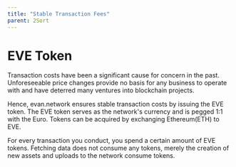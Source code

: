 ```yaml
---
title: "Stable Transaction Fees"
parent: 2Sort
---
```

# EVE Token

Transaction costs have been a significant cause for concern in the past.
Unforeseeable price changes provide no basis for any business to operate with and have deterred many ventures into blockchain projects.

Hence, evan.network ensures stable transaction costs by issuing the EVE token.
The EVE token serves as the network's currency and is pegged 1:1 with the Euro.
Tokens can be acquired by exchanging Ethereum(ETH) to EVE.

For every transaction you conduct, you spend a certain amount of EVE tokens.
Fetching data does not consume any tokens, merely the creation of new assets and uploads to the network consume tokens.
